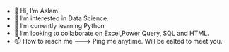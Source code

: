 - 👋 Hi, I’m Aslam.
- 👀 I’m interested in Data Science.
- 🌱 I’m currently learning Python
- 💞️ I’m looking to collaborate on Excel,Power Query, SQL and HTML.
- 📫 How to reach me ---> Ping me anytime. Will be ealted to meet you.

<!---
Mdmahmod/Mdmahmod is a ✨ special ✨ repository because its `README.md` (this file) appears on your GitHub profile.
You can click the Preview link to take a look at your changes.
--->
